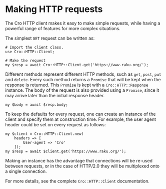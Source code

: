 # Making HTTP requests

The Cro HTTP client makes it easy to make simple requests, while having a
powerful range of features for more complex situations.

The simplest `GET` request can be written as:

```
# Import the client class.
use Cro::HTTP::Client;

# Make the request
my $resp = await Cro::HTTP::Client.get('https://www.raku.org/');
```

Different methods represent different HTTP methods, such as `get`,
`post`, `put` and `delete`. Every such method returns a `Promise` that
will be kept when the response is returned. This `Promise` is kept with
a `Cro::HTTP::Response` instance. The body of the request is also provided
using a `Promise`, since it may arrive later than the initial response
header.

```
my $body = await $resp.body;
```

To keep the defaults for every request, one can create an instance of
the client and specify them at construction time. For example, the user
agent header could be set on every request as follows:

```
my $client = Cro::HTTP::Client.new(
    headers => [
        User-agent => 'Cro'
    ]);
my $resp = await $client.get('https://www.raku.org/');
```

Making an instance has the advantage that connections will be re-used between
requests, or in the case of HTTP/2.0 they will be multiplexed onto a single
connection.

For more details, see the complete `Cro::HTTP::Client` documentation.
